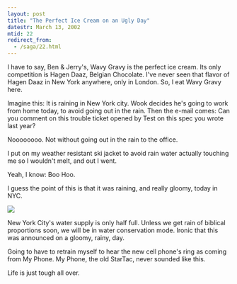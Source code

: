 ```yaml
---
layout: post
title: "The Perfect Ice Cream on an Ugly Day"
datestr: March 13, 2002
mtid: 22
redirect_from:
  - /saga/22.html
---
```


I have to say, Ben &amp; Jerry's, Wavy Gravy is the perfect ice cream. Its
only competition is Hagen Daaz, Belgian Chocolate. I've never seen that flavor
of Hagen Daaz in New York anywhere, only in London. So, I eat Wavy Gravy here.

Imagine this: It is raining in New York city. Wook decides he's going to work
from home today, to avoid going out in the rain. Then the e-mail comes: Can
you comment on this trouble ticket opened by Test on this spec you wrote last
year?

Noooooooo. Not without going out in the rain to the office.

I put on my weather resistant ski jacket to avoid rain water actually touching
me so I wouldn't melt, and out I went.

Yeah, I know: Boo Hoo.

I guess the point of this is that it was raining, and really gloomy, today
in NYC.

![](/assets/pics/NYCWaterStatus.gif")

New
York City's water supply is only
half full. Unless we get rain of biblical proportions soon, we will be in
water conservation mode. Ironic that this was announced on a gloomy, rainy,
day.

Going to have to retrain myself to hear the new cell phone's ring as coming
from My Phone. My Phone, the old StarTac, never sounded like this.

Life is just tough all over.

